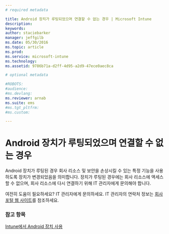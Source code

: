 ```yaml
---
# required metadata

title: Android 장치가 루팅되었으며 연결할 수 없는 경우 | Microsoft Intune
description:
keywords:
author: staciebarker
manager: jeffgilb
ms.date: 05/30/2016
ms.topic: article
ms.prod:
ms.service: microsoft-intune
ms.technology:
ms.assetid: 9786b71a-d2ff-4d95-a2d9-47ece0aec8ca

# optional metadata

#ROBOTS:
#audience:
#ms.devlang:
ms.reviewer: arnab
ms.suite: ems
#ms.tgt_pltfrm:
#ms.custom:

---
```



# Android 장치가 루팅되었으며 연결할 수 없는 경우

Android 장치가 루팅된 경우 회사 리소스 및 보안을 손상시킬 수 있는 특정 기능을 사용하도록 장치가 변경되었음을 의미합니다. 장치가 루팅된 경우에는 회사 리소스에 액세스할 수 없으며, 회사 리소스에 다시 연결하기 위해 IT 관리자에게 문의해야 합니다.

여전히 도움이 필요하세요? IT 관리자에게 문의하세요. IT 관리자의 연락처 정보는 [회사 포털 웹 사이트](http://portal.manage.microsoft.com)를 참조하세요.

### 참고 항목
[Intune에서 Android 장치 사용](using-your-android-device-with-intune.md)

<!--HONumber=Jun16_HO2-->


